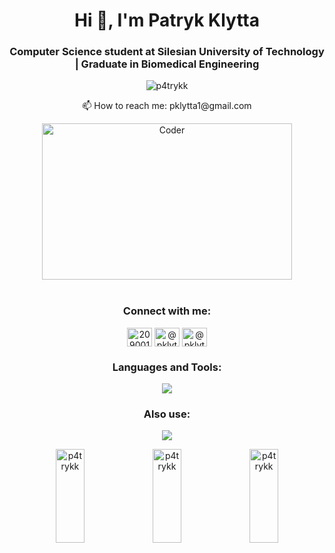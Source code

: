 <h1 align="center">Hi 👋, I'm Patryk Klytta</h1>
<h3 align="center">Computer Science student at Silesian University of Technology | Graduate in Biomedical Engineering</h3>

<p align="center"> <img src="https://komarev.com/ghpvc/?username=p4trykk&label=Profile%20views&color=0e75b6&style=flat" alt="p4trykk" /> </p>

<p align="center">📫 How to reach me: pklytta1@gmail.com</p>

<div align="center">
<img src="https://github.com/raghavk16/raghavk16/blob/master/coderman.gif" alt="Coder" width="400" height="250" />
</div>
<br/>

<h3 align="center">Connect with me:</h3>
<p align="center">
<a href="https://stackoverflow.com/users/20900128" target="blank"><img align="center" src="https://raw.githubusercontent.com/rahuldkjain/github-profile-readme-generator/master/src/images/icons/Social/stack-overflow.svg" alt="20900128" height="30" width="40" /></a>
<a href="https://www.hackerrank.com/pklytta1" target="blank"><img align="center" src="https://raw.githubusercontent.com/rahuldkjain/github-profile-readme-generator/master/src/images/icons/Social/hackerrank.svg" alt="@pklytta1" height="30" width="40" /></a>
<a href="https://www.linkedin.com/in/patryk-klytta-0a5421305/" target="blank"><img align="center" src="https://raw.githubusercontent.com/maurodesouza/profile-readme-generator/master/src/assets/icons/social/linkedin/default.svg" alt="@pklytta1" height="30" width="40" /></a>
</p>

<h3 align="center">Languages and Tools:</h3>
<p align="center">
  <a href="https://skillicons.dev">
    <img src="https://skillicons.dev/icons?i=py,django,nodejs,npm,react,js,html,css,mysql,postgres,docker,git,postman" />
  </a>
</p>

<h3 align="center">Also use:</h3>
<p align="center">
  <a href="https://skillicons.dev">
    <img src="https://skillicons.dev/icons?i=java,maven,windows,ubuntu,linux,vim,bash,powershell,ps,latex,gcp,firebase" />
  </a>
</p>

<p align="center">
    <img src="https://github-readme-stats.vercel.app/api/top-langs?username=p4trykk&show_icons=true&locale=en&layout=compact" alt="p4trykk" width="30%" height="150" />
    <img src="https://github-readme-stats.vercel.app/api?username=p4trykk&show_icons=true&locale=en" alt="p4trykk" width="30%" height="150" />
    <img src="https://github-readme-streak-stats.herokuapp.com/?user=p4trykk&" alt="p4trykk" width="30%" height="150" />
</p>



